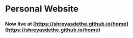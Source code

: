 # Personal Website
### Now live at [https://shreyasdethe.github.io/home](https://shreyasdethe.github.io/home)
